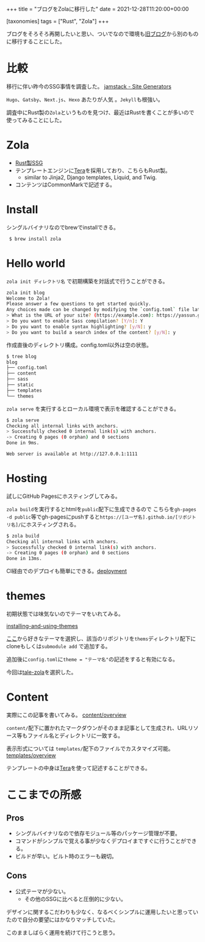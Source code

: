 +++
title = "ブログをZolaに移行した"
date = 2021-12-28T11:20:00+00:00

[taxonomies]
tags = ["Rust", "Zola"]
+++


ブログをそろそろ再開したいと思い、ついでなので環境も[旧ブログ](https://yasun.hatenablog.jp/)から別のものに移行することにした。

# 比較
移行に伴い昨今のSSG事情を調査した。
[jamstack - Site Generators](https://jamstack.org/generators/)

`Hugo`、`Gatsby`、`Next.js`、`Hexo` あたりが人気 。`Jekyll`も根強い。

調査中にRust製の`Zola`というものを見つけ、最近はRustを書くことが多いので使ってみることにした。

# Zola

- [Rust製SSG](https://www.getzola.org/)
- テンプレートエンジンに[Tera](https://github.com/Keats/tera)を採用しており、こちらもRust製。
	- similar to Jinja2, Django templates, Liquid, and Twig.
- コンテンツはCommonMarkで記述する。

# Install

シングルバイナリなのでbrewでinstallできる。

```bash
 $ brew install zola
```

# Hello world
`zola init ディレクトリ名` で初期構築を対話式で行うことができる。

```bash
zola init blog
Welcome to Zola!
Please answer a few questions to get started quickly.
Any choices made can be changed by modifying the `config.toml` file later.
> What is the URL of your site? (https://example.com): https://yassun.github.io/blog/
> Do you want to enable Sass compilation? [Y/n]: Y
> Do you want to enable syntax highlighting? [y/N]: y
> Do you want to build a search index of the content? [y/N]: y
```

作成直後のディレクトリ構成。config.toml以外は空の状態。
```bash
$ tree blog
blog
├── config.toml
├── content
├── sass
├── static
├── templates
└── themes

```

`zola serve` を実行するとローカル環境で表示を確認することができる。
```bash
$ zola serve                                                                                                                                                                                                                           Building site...
Checking all internal links with anchors.
> Successfully checked 0 internal link(s) with anchors.
-> Creating 0 pages (0 orphan) and 0 sections
Done in 9ms.

Web server is available at http://127.0.0.1:1111
```

# Hosting
試しにGitHub Pagesにホスティングしてみる。

`zola build`を実行するとhtmlを`public`配下に生成できるので
こちらを`gh-pages -d public`等でgh-pagesにpushすると`https://[ユーザ名].github.io/[リポジトリ名]/`にホスティングされる。
```bash
$ zola build
Checking all internal links with anchors.
> Successfully checked 0 internal link(s) with anchors.
-> Creating 0 pages (0 orphan) and 0 sections
Done in 13ms.
```

CI経由でのデプロイも簡単にできる。[deployment](https://www.getzola.org/documentation/deployment/github-pages/)

# themes
初期状態では味気ないのでテーマをいれてみる。

[installing-and-using-themes](https://www.getzola.org/documentation/themes/installing-and-using-themes/)

[ここ](https://www.getzola.org/themes/)から好きなテーマを選択し、該当のリポジトリを`thems`ディレクトリ配下にcloneもしくは`submodule add` で追加する。

追加後に`config.toml`に`theme = "テーマ名"`の記述をすると有効になる。

今回は[tale-zola](https://www.getzola.org/themes/tale-zola/)を選択した。

# Content

実際にこの記事を書いてみる。
[content/overview](https://www.getzola.org/documentation/content/overview/)

`content/`配下に置かれたマークダウンがそのまま記事として生成され、URLリソース等もファイル名とディレクトリに一致する。

表示形式については `templates/`配下のファイルでカスタマイズ可能。
[templates/overview](https://www.getzola.org/documentation/templates/overview/)

テンプレートの中身は[Tera](https://tera.netlify.app/)を使って記述することができる。

# ここまでの所感
## Pros
- シングルバイナリなので依存モジュール等のパッケージ管理が不要。
- コマンドがシンプルで覚える事が少なくデプロイまですぐに行うことができる。
- ビルドが早い。ビルト時のエラーも親切。

## Cons
- 公式テーマが少ない。
	- その他のSSGに比べると圧倒的に少ない。

デザインに関するこだわりも少なく、なるべくシンプルに運用したいと思っていたので自分の要望にはかなりマッチしていた。

このまましばらく運用を続けて行こうと思う。
